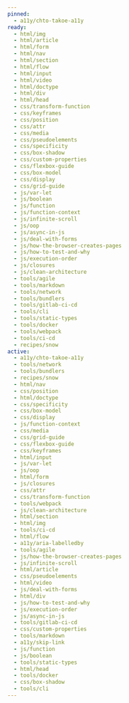 ```yaml
---
pinned:
  - a11y/chto-takoe-a11y
ready:
  - html/img
  - html/article
  - html/form
  - html/nav
  - html/section
  - html/flow
  - html/input
  - html/video
  - html/doctype
  - html/div
  - html/head
  - css/transform-function
  - css/keyframes
  - css/position
  - css/attr
  - css/media
  - css/pseudoelements
  - css/specificity
  - css/box-shadow
  - css/custom-properties
  - css/flexbox-guide
  - css/box-model
  - css/display
  - css/grid-guide
  - js/var-let
  - js/boolean
  - js/function
  - js/function-context
  - js/infinite-scroll
  - js/oop
  - js/async-in-js
  - js/deal-with-forms
  - js/how-the-browser-creates-pages
  - js/how-to-test-and-why
  - js/execution-order
  - js/closures
  - js/clean-architecture
  - tools/agile
  - tools/markdown
  - tools/network
  - tools/bundlers
  - tools/gitlab-ci-cd
  - tools/cli
  - tools/static-types
  - tools/docker
  - tools/webpack
  - tools/ci-cd
  - recipes/snow
active:
  - a11y/chto-takoe-a11y
  - tools/network
  - tools/bundlers
  - recipes/snow
  - html/nav
  - css/position
  - html/doctype
  - css/specificity
  - css/box-model
  - css/display
  - js/function-context
  - css/media
  - css/grid-guide
  - css/flexbox-guide
  - css/keyframes
  - html/input
  - js/var-let
  - js/oop
  - html/form
  - js/closures
  - css/attr
  - css/transform-function
  - tools/webpack
  - js/clean-architecture
  - html/section
  - html/img
  - tools/ci-cd
  - html/flow
  - a11y/aria-labelledby
  - tools/agile
  - js/how-the-browser-creates-pages
  - js/infinite-scroll
  - html/article
  - css/pseudoelements
  - html/video
  - js/deal-with-forms
  - html/div
  - js/how-to-test-and-why
  - js/execution-order
  - js/async-in-js
  - tools/gitlab-ci-cd
  - css/custom-properties
  - tools/markdown
  - a11y/skip-link
  - js/function
  - js/boolean
  - tools/static-types
  - html/head
  - tools/docker
  - css/box-shadow
  - tools/cli
---
```


